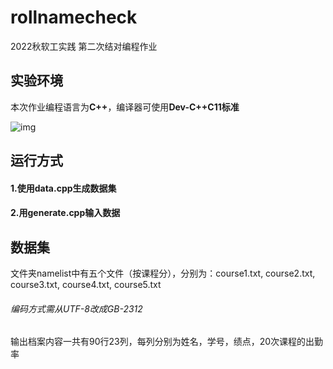 # rollnamecheck
2022秋软工实践 第二次结对编程作业
## 实验环境
本次作业编程语言为**C++**，编译器可使用**Dev-C++C11标准**

![img](https://img-community.csdnimg.cn/images/432cf73aac054f528d3579727aaed204.JPG "#left")

## 运行方式
#### 1.使用data.cpp生成数据集
#### 2.用generate.cpp输入数据

## 数据集
文件夹namelist中有五个文件（按课程分），分别为：course1.txt, course2.txt, course3.txt, course4.txt, course5.txt

<h6>编码方式需从UTF-8改成GB-2312</h6>

输出档案内容一共有90行23列，每列分别为姓名，学号，绩点，20次课程的出勤率

